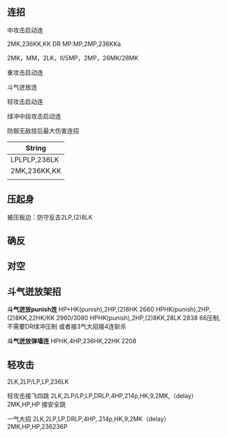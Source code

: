 ## **连招**

中攻击启动连

2MK,236KK,KK 
DR
MP:MP,2MP,236KKa

2MK，MM，2LK，ll/5MP，2MP，26MK/28MK

重攻击启动连



斗气迸放连

轻攻击启动连

绿冲中段攻击启动连

防御无敌技后最大伤害连招

| String       |
| ------------ |
| LPLPLP,236LK |
| 2MK,236KK,KK |
|              |

## **压起身**

被压板边：防守反击2LP,(2)8LK

## 确反

## 对空

## 斗气迸放架招

**斗气迸放punish连**
HP+HK(punish),2HP,(2)8HK 2660
HPHK(punish),2HP,(2)8KK,22HK/KK 2960/3080
HPHK(punish),2HP,(2)8KK,28LK 2838 66压制,不需要DR绿冲压制
或者接3气大招接4连斩杀

**斗气迸放弹墙连**
HPHK,4HP,236HK,22HK 2208

## 轻攻击

2LK,2LP/LP,LP,236LK

轻攻击接飞四跳
2LK,2LP/LP,LP,DRLP,4HP,214p,HK,9,2MK,（delay）2MK,HP,HP
接安全跳

一气大招
2LK,2LP,LP,DRLP,4HP,.214p,HK,9,2MK（delay）
2MK,HP,HP,236236P

